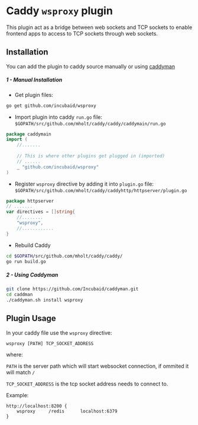 # Caddy `wsproxy` plugin

This plugin act as a bridge between web sockets and TCP sockets to enable frontend apps to access to TCP sockets through web sockets.


## Installation

You can add the plugin to caddy source manually or using [caddyman](https://github.com/incubaid/caddyman/)

##### 1 - Manual Installation
* Get plugin files:
```bash
go get github.com/incubaid/wsproxy
```
* Import plugin into caddy `run.go` file: `$GOPATH/src/github.com/mholt/caddy/caddy/caddymain/run.go`
```go
package caddymain
import (
	//.......
	
	// This is where other plugins get plugged in (imported)
	// ......
	_ "github.com/incubaid/wsproxy"
)
```
* Register `wsproxy` directive by adding it into `plugin.go` file: `$GOPATH/src/github.com/mholt/caddy/caddyhttp/httpserver/plugin.go`
```go
package httpserver
// .......
var directives = []string{
	//........
	"wsproxy",
	//............
}
```
* Rebuild Caddy
```bash
cd $GOPATH/src/github.com/mholt/caddy/caddy/
go run build.go
```

##### 2 - Using Caddyman
```bash
git clone https://github.com/Incubaid/caddyman.git
cd caddman
./caddyman.sh install wsproxy
```

## Plugin Usage
In your caddy file use the `wsproxy` directive:

`wsproxy [PATH] TCP_SOCKET_ADDRESS`

where: 

`PATH` is the server path which will start websocket connection, if ommited it will match `/`

`TCP_SOCKET_ADDRESS` is the tcp socket address needs to connect to.

Example:
```
http://localhost:8200 {
    wsproxy     /redis      localhost:6379
}
```
